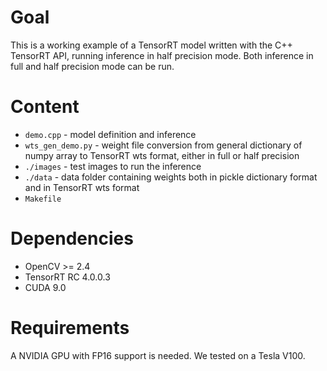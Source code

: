 
# Goal
This is a working example of a TensorRT model written with the C++ TensorRT API, running inference in half precision mode.
Both inference in full and half precision mode can be run.

# Content
* `demo.cpp` - model definition and inference
* `wts_gen_demo.py` - weight file conversion from general dictionary of numpy array to TensorRT wts format, either in full or half precision
* `./images` - test images to run the inference
* `./data` - data folder containing weights both in pickle dictionary format and in TensorRT wts format
* `Makefile`

# Dependencies
* OpenCV >= 2.4
* TensorRT RC 4.0.0.3
* CUDA 9.0

# Requirements
A NVIDIA GPU with FP16 support is needed.
We tested on a Tesla V100.






